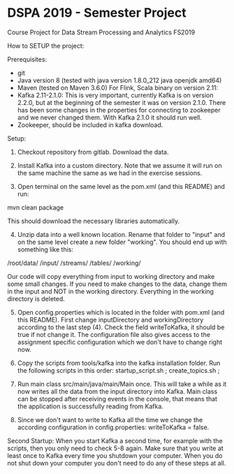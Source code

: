 # DSPA 2019 - Semester Project

Course Project for Data Stream Processing and Analytics FS2019

How to SETUP the project:

Prerequisites:
- git
- Java version 8 (tested with java version 1.8.0_212 java openjdk amd64)
- Maven (tested on Maven 3.6.0)
For Flink, Scala binary on version 2.11:
- Kafka 2.11-2.1.0: This is very important, currently Kafka is on version
2.2.0, but at the beginning of the semester it was on version 2.1.0. There
has been some changes in the properties for connecting to zookeeper and we
never changed them. With Kafka 2.1.0 it should run well.
- Zookeeper, should be included in kafka download.


Setup:
1. Checkout repository from gitlab. Download the data.

2. Install Kafka into a custom directory. Note that we assume it will run
on the same machine the same as we had in the exercise sessions.

3. Open terminal on the same level as the pom.xml (and this README) and run:

mvn clean package

This should download the necessary libraries automatically.

4. Unzip data into a well known location. Rename that folder to "input" and
on the same level create a new folder "working". You should end up with
something like this:

/root/data/
          /input/
                /streams/
                /tables/
          /working/

Our code will copy everything from input to working directory and make some
small changes. If you need to make changes to the data, change them in the
input and NOT in the working directory. Everything in the working directory
is deleted.

5. Open config.properties which is located in the folder with pom.xml (and
this README). First change inputDirectory and workingDirectory according to
the last step (4). Check the field writeToKafka, it should be true if not
change it. The configuration file also gives access to the assignment
specific configuration which we don't have to change right now.

6. Copy the scripts from tools/kafka into the kafka installation folder. Run
the following scripts in this order: startup_script.sh ; create_topics.sh ;

7. Run main class src/main/java/main/Main once. This will take a while as it
now writes all the data from the input directory into Kafka. Main class can 
be stopped after receiving events in the console, that means that the application
is successfully reading from Kafka.

8. Since we don't want to write to Kafka all the time we change the according
configuration in config.properties: writeToKafka = false.

Second Startup:
When you start Kafka a second time, for example with the scripts, then you only
need to check 5-8 again. Make sure that you write at least once to Kafka every
time you shutdown your computer. When you do not shut down your computer you don't
need to do any of these steps at all.

